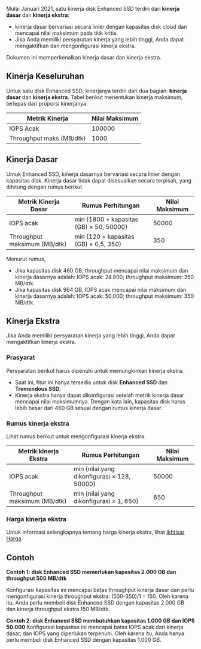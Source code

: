 Mulai Januari 2021, satu kinerja disk Enhanced SSD terdiri dari **kinerja dasar** dan **kinerja ekstra**:
- kinerja dasar bervariasi secara linier dengan kapasitas disk cloud dan mencapai nilai maksimum pada titik kritis.
- Jika Anda memiliki persyaratan kinerja yang lebih tinggi, Anda dapat mengaktifkan dan mengonfigurasi kinerja ekstra.

Dokumen ini memperkenalkan kinerja dasar dan kinerja ekstra.

## Kinerja Keseluruhan

Untuk satu disk Enhanced SSD, kinerjanya terdiri dari dua bagian: **kinerja dasar** dan **kinerja ekstra**. Tabel berikut menentukan kinerja maksimum, terlepas dari proporsi kinerjanya.

| Metrik Kinerja | Nilai Maksimum |
| --------------------- | ------ |
| IOPS Acak             | 100000 |
| Throughput maks (MB/dtk)    | 1000   |



## Kinerja Dasar

Untuk Enhanced SSD, kinerja dasarnya bervariasi secara linier dengan kapasitas disk. Kinerja dasar tidak dapat disesuaikan secara terpisah, yang dihitung dengan rumus berikut.

| Metrik Kinerja Dasar | Rumus Perhitungan | Nilai Maksimum |
| ---------------------------- | --------------------------- | -------------- |
| IOPS acak | min {1800 + kapasitas (GB) × 50, 50000} | 50000 |
| Throughput maksimum (MB/dtk) | min {120 + kapasitas (GB) × 0,5, 350} | 350 |

Menurut rumus,

- Jika kapasitas disk 460 GB, throughput mencapai nilai maksimum dan kinerja dasarnya adalah: IOPS acak: 24.800; throughput maksimum: 350 MB/dtk.
- Jika kapasitas disk 964 GB, IOPS acak mencapai nilai maksimum dan kinerja dasarnya adalah: IOPS acak: 50.000; throughput maksimum: 350 MB/dtk.



## Kinerja Ekstra

Jika Anda memiliki persyaratan kinerja yang lebih tinggi, Anda dapat mengaktifkan kinerja ekstra.

### Prasyarat

Persyaratan berikut harus dipenuhi untuk memungkinkan kinerja ekstra:

- Saat ini, fitur ini hanya tersedia untuk disk **Enhanced SSD** dan **Tremendous SSD**.
- Kinerja ekstra hanya dapat dikonfigurasi setelah metrik kinerja dasar mencapai nilai maksimumnya. Dengan kata lain, kapasitas disk harus lebih besar dari 460 GB sesuai dengan rumus kinerja dasar.

### Rumus kinerja ekstra

Lihat rumus berikut untuk mengonfigurasi kinerja ekstra.

| Metrik kinerja Ekstra | Rumus Perhitungan | Nilai Maksimum |
| ---------------------------- | --------------------- | -------------- |
| IOPS acak | min {nilai yang dikonfigurasi × ​​128, 50000} | 50000 |
| Throughput maksimum (MB/dtk) | min {nilai yang dikonfigurasi × ​​1, 650} | 650 |

### Harga kinerja ekstra
Untuk informasi selengkapnya tentang harga kinerja ekstra, lihat [Ikhtisar Harga](https://intl.cloud.tencent.com/document/product/362/2413).

## Contoh

**Contoh 1: disk Enhanced SSD memerlukan kapasitas 2.000 GB dan throughput 500 MB/dtk**

Konfigurasi kapasitas ini mencapai batas throughput kinerja dasar dan perlu mengonfigurasi kinerja throughput ekstra: (500-350)/1 = 150. Oleh karena itu, Anda perlu membeli disk Enhanced SSD dengan kapasitas 2.000 GB dan kinerja throughput ekstra 150 MB/dtk.

**Contoh 2: disk Enhanced SSD membutuhkan kapasitas 1.000 GB dan IOPS 50.000**
Konfigurasi kapasitas ini mencapai batas IOPS acak dari kinerja dasar, dan IOPS yang diperlukan terpenuhi. Oleh karena itu, Anda hanya perlu membeli disk Enhanced SSD dengan kapasitas 1.000 GB.
